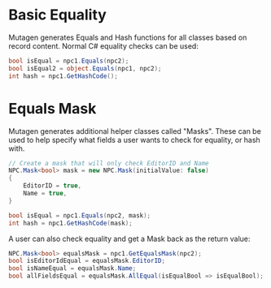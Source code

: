 # Basic Equality
Mutagen generates Equals and Hash functions for all classes based on record content.  Normal C# equality checks can be used:
```cs
bool isEqual = npc1.Equals(npc2);
bool isEqual2 = object.Equals(npc1, npc2);
int hash = npc1.GetHashCode();
```

# Equals Mask
Mutagen generates additional helper classes called "Masks".  These can be used to help specify what fields a user wants to check for equality, or hash with.
```cs
// Create a mask that will only check EditorID and Name
NPC.Mask<bool> mask = new NPC.Mask(initialValue: false)
{
    EditorID = true,
    Name = true,
}

bool isEqual = npc1.Equals(npc2, mask);
int hash = npc1.GetHashCode(mask);
```

A user can also check equality and get a Mask back as the return value:
```cs
NPC.Mask<bool> equalsMask = npc1.GetEqualsMask(npc2);
bool isEditorIdEqual = equalsMask.EditorID;
bool isNameEqual = equalsMask.Name;
bool allFieldsEqual = equalsMask.AllEqual(isEqualBool => isEqualBool);
```